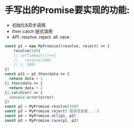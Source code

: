 # 手写出的Promise要实现的功能:

- 初始化&异步调用
- then catch 链式调用
- API .resolve .reject .all .race

```js
const p1 = new MyPromise((resolve, reject) => {
    resolve(100)
    // setTimeout(()=>{
    //   resolve(100)
    // }, 500)
})
const p11 = p1.then(data => {
  return data + 1
}).then(data => {
  return data + 2
}).catch(err => {
  console.error(error)
})
const p2 = MyPromise.resolve(200)
const p3 = MyPromise.reject('错误信息是...')
const p4 = MyPromise.all(p1, p2)
const p5 = MyPromise.race(p1, p2)
```
